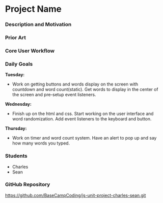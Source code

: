 # Project Name

### Description and Motivation


### Prior Art


### Core User Workflow


### Daily Goals
**Tuesday:**
- Work on getting buttons and words display on the screen with countdown and word count(static). Get words to display in the center of the screen and pre-setup event listeners.

**Wednesday:**
- Finish up on the html and css. Start working on the user interface and word randomization. Add event listeners to the keyboard and button.

**Thursday:**
- Work on timer and word count system. Have an alert to pop up and say how many words you typed.

### Students
- Charles
- Sean

### GitHub Repository

https://github.com/BaseCampCoding/js-unit-project-charles-sean.git 